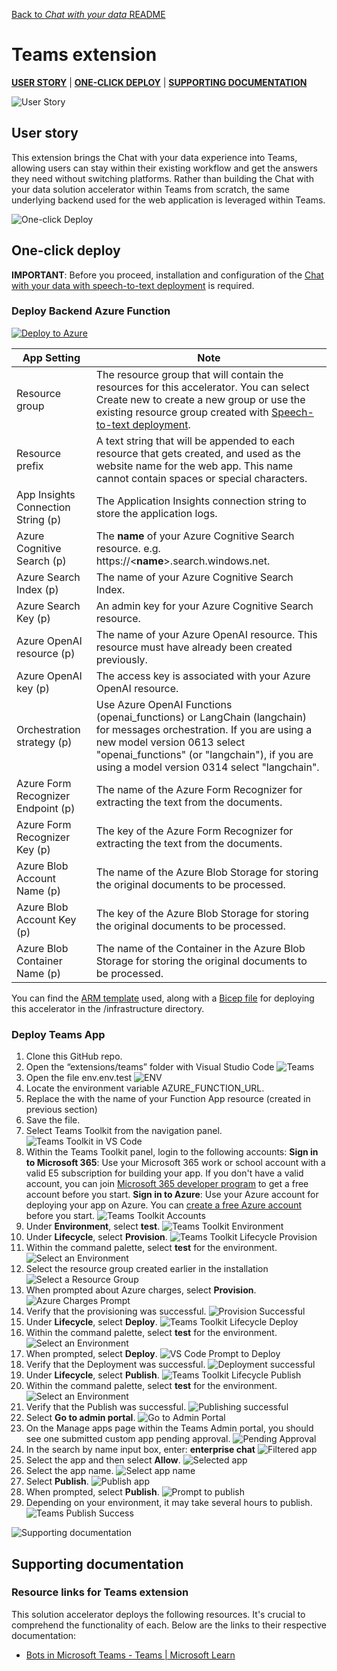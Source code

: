 [Back to *Chat with your data* README](README.md)

# Teams extension
[**USER STORY**](#user-story) | [**ONE-CLICK DEPLOY**](#one-click-deploy) | [**SUPPORTING DOCUMENTATION**](#supporting-documentation)

![User Story](/media/userStory.png)
## User story
This extension brings the Chat with your data experience into Teams, allowing users can stay within their existing workflow and get the answers they need without switching platforms. Rather than building the Chat with your data solution accelerator within Teams from scratch, the same underlying backend used for the web application is leveraged within Teams.

![One-click Deploy](/media/oneClickDeploy.png)
## One-click deploy
**IMPORTANT**: Before you proceed, installation and configuration of the [Chat with your data with speech-to-text deployment](#chat-with-your-data-with-speech-to-text-deployment) is required.
### Deploy Backend Azure Function
<!-- TODO: Updated prior to PR -->
[![Deploy to Azure](https://aka.ms/deploytoazurebutton)](https://portal.azure.com/#create/Microsoft.Template)

| App Setting | Note |
| --- | ------------- |
|Resource group | The resource group that will contain the resources for this accelerator. You can select Create new to create a new group or use the existing resource group created with [Speech-to-text deployment](#speech-to-text-deployment). |
|Resource prefix | A text string that will be appended to each resource that gets created, and used as the website name for the web app. This name cannot contain spaces or special characters. |
|App Insights Connection String (p) | The Application Insights connection string to store the application logs. |
|Azure Cognitive Search (p) | The **name** of your Azure Cognitive Search resource. e.g. https://<**name**>.search.windows.net. |
|Azure Search Index (p) | The name of your Azure Cognitive Search Index. |
|Azure Search Key (p) | An admin key for your Azure Cognitive Search resource. |
|Azure OpenAI resource (p) | The name of your Azure OpenAI resource. This resource must have already been created previously. |
|Azure OpenAI key (p) | The access key is associated with your Azure OpenAI resource. |
|Orchestration strategy (p) | Use Azure OpenAI Functions (openai_functions) or LangChain (langchain) for messages orchestration. If you are using a new model version 0613 select "openai_functions" (or "langchain"), if you are using a model version 0314 select "langchain". |
|Azure Form Recognizer Endpoint (p) | The name of the Azure Form Recognizer for extracting the text from the documents. |
|Azure Form Recognizer Key (p) | The key of the Azure Form Recognizer for extracting the text from the documents. |
|Azure Blob Account Name (p) | The name of the Azure Blob Storage for storing the original documents to be processed. |
|Azure Blob Account Key (p) | The key of the Azure Blob Storage for storing the original documents to be processed. |
|Azure Blob Container Name (p) | The name of the Container in the Azure Blob Storage for storing the original documents to be processed. |

You can find the [ARM template](/extensions/infrastructure/main.json) used, along with a [Bicep file](/extensions/infrastructure/main.bicep) for deploying this accelerator in the /infrastructure directory.

### Deploy Teams App 
1. Clone this GitHub repo.
1. Open the “extensions/teams” folder with Visual Studio Code 
![Teams](/media/teams.png) 
1. Open the file env\.env.test
![ENV](/media/teams-1.png) 
1. Locate the environment variable AZURE_FUNCTION_URL.
1. Replace the <YOUR AZURE FUNCTION NAME> with the name of your Function App resource (created in previous section)
1. Save the file.
1. Select Teams Toolkit from the navigation panel. 
![Teams Toolkit in VS Code](/media/teams-2.png) 
1. Within the Teams Toolkit panel, login to the following accounts:
  **Sign in to Microsoft 365**: Use your Microsoft 365 work or school account with a valid E5 subscription for building your app. If you don't have a valid account, you can join [Microsoft 365 developer program](https://developer.microsoft.com/microsoft-365/dev-program) to get a free account before you start.
  **Sign in to Azure**: Use your Azure account for deploying your app on Azure. You can [create a free Azure account](https://azure.microsoft.com/free/) before you start.
![Teams Toolkit Accounts](/media/teams-3.png)
1. Under **Environment**, select **test**.
![Teams Toolkit Environment](/media/teams-4.png)
1. Under **Lifecycle**, select **Provision**.
![Teams Toolkit Lifecycle Provision](/media/teams-5.png)
1. Within the command palette, select **test** for the environment.
![Select an Environment](/media/teams-6.png) 
1. Select the resource group created earlier in the installation
![Select a Resource Group](/media/teams-7.png) 
1. When prompted about Azure charges, select **Provision**.
![Azure Charges Prompt](/media/teams-8.png)
1. Verify that the provisioning was successful.
![Provision Successful](/media/teams-9.png)
1. Under **Lifecycle**, select **Deploy**.
![Teams Toolkit Lifecycle Deploy](/media/teams-10.png) 
1. Within the command palette, select **test** for the environment.
![Select an Environment](/media/teams-6.png) 
1. When prompted, select **Deploy**.
![VS Code Prompt to Deploy](/media/teams-11.png) 
1. Verify that the Deployment was successful.
![Deployment successful](/media/teams-12.png)
1. Under **Lifecycle**, select **Publish**.
![Teams Toolkit Lifecycle Publish](/media/teams-13.png)
1. Within the command palette, select **test** for the environment.
![Select an Environment](/media/teams-6.png) 
1. Verify that the Publish was successful.
![Publishing successful](/media/teams-14.png) 
1. Select **Go to admin portal**.
![Go to Admin Portal](/media/teams-15.png) 
1. On the Manage apps page within the Teams Admin portal, you should see one submitted custom app pending approval.
![Pending Approval](/media/teams-16.png) 
1. In the search by name input box, enter: **enterprise chat**
![Filtered app](/media/teams-17.png) 
1. Select the app and then select **Allow**.
![Selected app](/media/teams-18.png) 
1. Select the app name.
![Select app name](/media/teams-19.png) 
1. Select **Publish**.
![Publish app](/media/teams-20.png)
1. When prompted, select **Publish**.
![Prompt to publish](/media/teams-21.png) 
1. Depending on your environment, it may take several hours to publish.
![Teams Publish Success](/media/teams-22.png) 

![Supporting documentation](/media/supportingDocuments.png)
## Supporting documentation
### Resource links for Teams extension
This solution accelerator deploys the following resources. It's crucial to comprehend the functionality of each. Below are the links to their respective documentation:
- [Bots in Microsoft Teams - Teams | Microsoft Learn](https://learn.microsoft.com/en-us/microsoftteams/platform/bots/what-are-bots)

